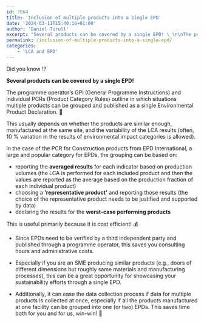 ```yaml
---
id: 7664
title: 'Inclusion of multiple products into a single EPD'
date: '2024-03-11T15:40:16+01:00'
author: 'Daniel Turull'
excerpt: "Several products can be covered by a single EPD! \_\n\nThe programme operator’s GPI (General Programme Instructions) and individual PCRs (Product Category Rules) outline in which situations multiple products can be grouped and published as a single Environmental Product Declaration."
permalink: /inclusion-of-multiple-products-into-a-single-epd/
categories:
    - 'LCA and EPD'
---
```


Did you know ⁉️

**Several products can be covered by a single EPD!**

The programme operator’s GPI (General Programme Instructions) and individual PCRs (Product Category Rules) outline in which situations multiple products can be grouped and published as a single Environmental Product Declaration. 💭

This usually depends on whether the products are similar enough, manufactured at the same site, and the variability of the LCA results (often, 10 % variation in the results of environmental impact categories is allowed).

In the case of the PCR for Construction products from EPD International, a large and popular category for EPDs, the grouping can be based on:

- reporting the **averaged results** for each indicator based on production volumes (the LCA is performed for each included product and then the values are reported as the average based on the production fraction of each individual product)
- choosing a **‘representative product’** and reporting those results (the choice of the representative product needs to be justified and supported by data)
- declaring the results for the **worst-case performing products**

This is useful primarily because it is cost efficient! 💰

- Since EPDs need to be verified by a third independent party and published through a programme operator, this saves you consulting hours and administrative costs.

- Especially if you are an SME producing similar products (e.g., doors of different dimensions but roughly same materials and manufacturing processes), this can be a great opportunity for showcasing your sustainability efforts through a single EPD.

- Additionally, it can ease the data collection process if data for multiple products is collected at once, especially if all the products manufactured at one facility can be grouped into one (or two) EPDs. This saves time both for you and for us, win-win! 🏅
